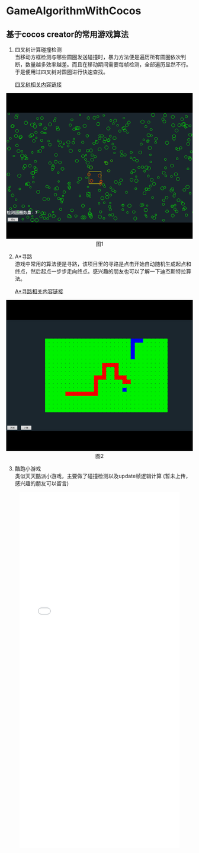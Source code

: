 # GameAlgorithmWithCocos
## 基于cocos creator的常用游戏算法  
1. 四叉树计算碰撞检测  
当移动方框检测与哪些圆圈发送碰撞时，暴力方法便是遍历所有圆圈依次判断，数量越多效率越差。而且在移动期间需要每帧检测，全部遍历显然不行。于是便用过四叉树对圆圈进行快速查找。  

    [四叉树相关内容链接](https://zhuanlan.zhihu.com/p/530405796)  
<div>			
    <!--块级封装-->
    <center><!--将图片和文字居中-->
    <img src="PNG/quadtree.png">
    <br><!--换行-->
    图1 <!--标题-->
    </center>
</div>  

2. A*寻路  
游戏中常用的算法便是寻路，该项目里的寻路是点击开始自动随机生成起点和终点，然后起点一步步走向终点。感兴趣的朋友也可以了解一下迪杰斯特拉算法。  
  
    [A*寻路相关内容链接](https://zhuanlan.zhihu.com/p/595716772)  
<div>			
    <!--块级封装-->
    <center><!--将图片和文字居中-->
    <img src="PNG/aStar.png">
    <br><!--换行-->
    图2 <!--标题-->
    </center>
</div>  

3. 酷跑小游戏  
类似天天酷派小游戏，主要做了碰撞检测以及update帧逻辑计算 (暂未上传，感兴趣的朋友可以留言)
<div style="text-align: center;">
<iframe 
    src="./PNG/kupao.mp4" 
    scrolling="no"
    border="0" 
    frameborder="no" 
    framespacing="0" 
    allowfullscreen="true" 
    height=960 
    width=432> 
</iframe>
</div>


